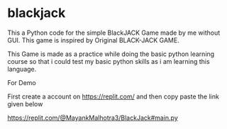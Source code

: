# blackjack
This a Python code for the simple BlackJACK Game made by me without GUI. This game is inspired by Original BLACK-JACK GAME. 

This Game is made as a practice while doing the basic python learning course so that i could test my basic python skills as i am learning this language.

For Demo

First create a account on https://replit.com/ and then copy paste the link given below

https://replit.com/@MayankMalhotra3/BlackJack#main.py
